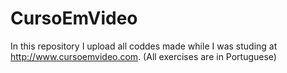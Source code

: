 # CursoEmVideo
In this repository I upload all coddes made while I was studing at http://www.cursoemvideo.com. (All exercises are in Portuguese)
